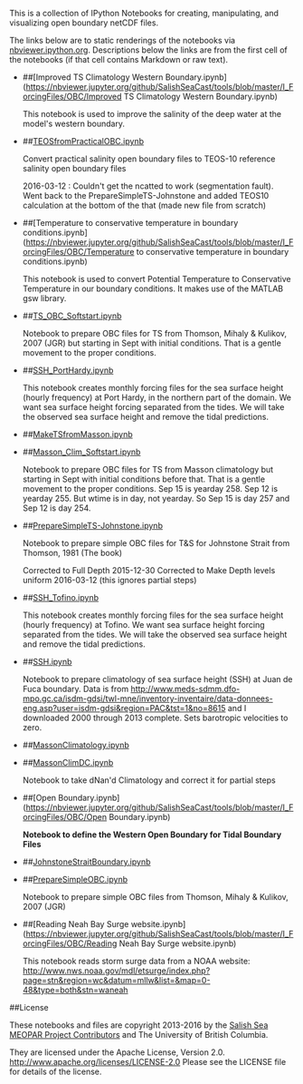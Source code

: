 This is a collection of IPython Notebooks for creating,
manipulating, and visualizing open boundary netCDF files.

The links below are to static renderings of the notebooks via
[nbviewer.ipython.org](http://nbviewer.ipython.org/).
Descriptions below the links are from the first cell of the notebooks
(if that cell contains Markdown or raw text).

* ##[Improved TS Climatology Western Boundary.ipynb](https://nbviewer.jupyter.org/github/SalishSeaCast/tools/blob/master/I_ForcingFiles/OBC/Improved TS Climatology Western Boundary.ipynb)

    This notebook is used to improve the salinity of the deep water at the model's western boundary.

* ##[TEOSfromPracticalOBC.ipynb](https://nbviewer.jupyter.org/github/SalishSeaCast/tools/blob/master/I_ForcingFiles/OBC/TEOSfromPracticalOBC.ipynb)

    Convert practical salinity open boundary files to TEOS-10 reference salinity open boundary files

    2016-03-12 : Couldn't get the ncatted to work (segmentation fault).  Went back to the PrepareSimpleTS-Johnstone and added TEOS10 calculation at the bottom of the that (made new file from scratch)

* ##[Temperature to conservative temperature in boundary conditions.ipynb](https://nbviewer.jupyter.org/github/SalishSeaCast/tools/blob/master/I_ForcingFiles/OBC/Temperature to conservative temperature in boundary conditions.ipynb)

    This notebook is used to convert Potential Temperature to Conservative Temperature in our boundary conditions. It makes use of the MATLAB gsw library.

* ##[TS_OBC_Softstart.ipynb](https://nbviewer.jupyter.org/github/SalishSeaCast/tools/blob/master/I_ForcingFiles/OBC/TS_OBC_Softstart.ipynb)

    Notebook to prepare OBC files for TS from Thomson, Mihaly & Kulikov, 2007 (JGR) but starting in Sept with initial conditions.  That is a gentle movement to the proper conditions.

* ##[SSH_PortHardy.ipynb](https://nbviewer.jupyter.org/github/SalishSeaCast/tools/blob/master/I_ForcingFiles/OBC/SSH_PortHardy.ipynb)

    This notebook creates monthly forcing files for the sea surface height (hourly frequency) at Port Hardy, in the northern part of the domain. We want sea surface height forcing separated from the tides. We will take the observed sea surface height and remove the tidal predictions.

* ##[MakeTSfromMasson.ipynb](https://nbviewer.jupyter.org/github/SalishSeaCast/tools/blob/master/I_ForcingFiles/OBC/MakeTSfromMasson.ipynb)

* ##[Masson_Clim_Softstart.ipynb](https://nbviewer.jupyter.org/github/SalishSeaCast/tools/blob/master/I_ForcingFiles/OBC/Masson_Clim_Softstart.ipynb)

    Notebook to prepare OBC files for TS from Masson climatology but starting in Sept with initial conditions before that.  That is a gentle movement to the proper conditions.  Sep 15 is yearday 258. Sep 12 is yearday 255.  But wtime is in day, not yearday.  So Sep 15 is day 257 and Sep 12 is day 254.

* ##[PrepareSimpleTS-Johnstone.ipynb](https://nbviewer.jupyter.org/github/SalishSeaCast/tools/blob/master/I_ForcingFiles/OBC/PrepareSimpleTS-Johnstone.ipynb)

    Notebook to prepare simple OBC files for T&S for Johnstone Strait from Thomson, 1981 (The book)

    Corrected to Full Depth 2015-12-30
    Corrected to Make Depth levels uniform 2016-03-12 (this ignores partial steps)

* ##[SSH_Tofino.ipynb](https://nbviewer.jupyter.org/github/SalishSeaCast/tools/blob/master/I_ForcingFiles/OBC/SSH_Tofino.ipynb)

    This notebook creates monthly forcing files for the sea surface height (hourly frequency) at Tofino. We want sea surface height forcing separated from the tides. We will take the observed sea surface height and remove the tidal predictions.

* ##[SSH.ipynb](https://nbviewer.jupyter.org/github/SalishSeaCast/tools/blob/master/I_ForcingFiles/OBC/SSH.ipynb)

    Notebook to prepare climatology of sea surface height (SSH) at Juan de Fuca boundary.  Data is from
    http://www.meds-sdmm.dfo-mpo.gc.ca/isdm-gdsi/twl-mne/inventory-inventaire/data-donnees-eng.asp?user=isdm-gdsi&region=PAC&tst=1&no=8615 and I downloaded 2000 through 2013 complete.  Sets barotropic velocities to zero.

* ##[MassonClimatology.ipynb](https://nbviewer.jupyter.org/github/SalishSeaCast/tools/blob/master/I_ForcingFiles/OBC/MassonClimatology.ipynb)

* ##[MassonClimDC.ipynb](https://nbviewer.jupyter.org/github/SalishSeaCast/tools/blob/master/I_ForcingFiles/OBC/MassonClimDC.ipynb)

    Notebook to take dNan'd Climatology and correct it for partial steps

* ##[Open Boundary.ipynb](https://nbviewer.jupyter.org/github/SalishSeaCast/tools/blob/master/I_ForcingFiles/OBC/Open Boundary.ipynb)

    **Notebook to define the Western Open Boundary for Tidal Boundary Files**

* ##[JohnstoneStraitBoundary.ipynb](https://nbviewer.jupyter.org/github/SalishSeaCast/tools/blob/master/I_ForcingFiles/OBC/JohnstoneStraitBoundary.ipynb)

* ##[PrepareSimpleOBC.ipynb](https://nbviewer.jupyter.org/github/SalishSeaCast/tools/blob/master/I_ForcingFiles/OBC/PrepareSimpleOBC.ipynb)

    Notebook to prepare simple OBC files from Thomson, Mihaly & Kulikov, 2007 (JGR)

* ##[Reading Neah Bay Surge website.ipynb](https://nbviewer.jupyter.org/github/SalishSeaCast/tools/blob/master/I_ForcingFiles/OBC/Reading Neah Bay Surge website.ipynb)

    This notebook reads storm surge data from a NOAA website:
    http://www.nws.noaa.gov/mdl/etsurge/index.php?page=stn&region=wc&datum=mllw&list=&map=0-48&type=both&stn=waneah


##License

These notebooks and files are copyright 2013-2016
by the [Salish Sea MEOPAR Project Contributors](https://github.com/SalishSeaCast/docs/blob/master/CONTRIBUTORS.rst)
and The University of British Columbia.

They are licensed under the Apache License, Version 2.0.
http://www.apache.org/licenses/LICENSE-2.0
Please see the LICENSE file for details of the license.
